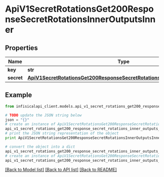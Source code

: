 # ApiV1SecretRotationsGet200ResponseSecretRotationsInnerOutputsInner


## Properties
Name | Type | Description | Notes
------------ | ------------- | ------------- | -------------
**key** | **str** |  | 
**secret** | [**ApiV1SecretRotationsGet200ResponseSecretRotationsInnerOutputsInnerSecret**](ApiV1SecretRotationsGet200ResponseSecretRotationsInnerOutputsInnerSecret.md) |  | 

## Example

```python
from infisicalapi_client.models.api_v1_secret_rotations_get200_response_secret_rotations_inner_outputs_inner import ApiV1SecretRotationsGet200ResponseSecretRotationsInnerOutputsInner

# TODO update the JSON string below
json = "{}"
# create an instance of ApiV1SecretRotationsGet200ResponseSecretRotationsInnerOutputsInner from a JSON string
api_v1_secret_rotations_get200_response_secret_rotations_inner_outputs_inner_instance = ApiV1SecretRotationsGet200ResponseSecretRotationsInnerOutputsInner.from_json(json)
# print the JSON string representation of the object
print ApiV1SecretRotationsGet200ResponseSecretRotationsInnerOutputsInner.to_json()

# convert the object into a dict
api_v1_secret_rotations_get200_response_secret_rotations_inner_outputs_inner_dict = api_v1_secret_rotations_get200_response_secret_rotations_inner_outputs_inner_instance.to_dict()
# create an instance of ApiV1SecretRotationsGet200ResponseSecretRotationsInnerOutputsInner from a dict
api_v1_secret_rotations_get200_response_secret_rotations_inner_outputs_inner_from_dict = ApiV1SecretRotationsGet200ResponseSecretRotationsInnerOutputsInner.from_dict(api_v1_secret_rotations_get200_response_secret_rotations_inner_outputs_inner_dict)
```
[[Back to Model list]](../README.md#documentation-for-models) [[Back to API list]](../README.md#documentation-for-api-endpoints) [[Back to README]](../README.md)


